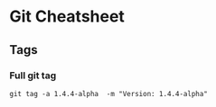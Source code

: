 
# Git Cheatsheet

## Tags

### Full git tag
```
git tag -a 1.4.4-alpha  -m "Version: 1.4.4-alpha"  
```
